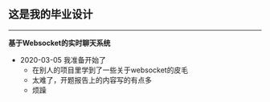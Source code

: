 ## 这是我的毕业设计
---
**基于Websocket的实时聊天系统**            
+ 2020-03-05 我准备开始了
	+ 在别人的项目里学到了一些关于websocket的皮毛
	+ 太难了，开题报告上的内容写的有点多
	+ 烦躁

